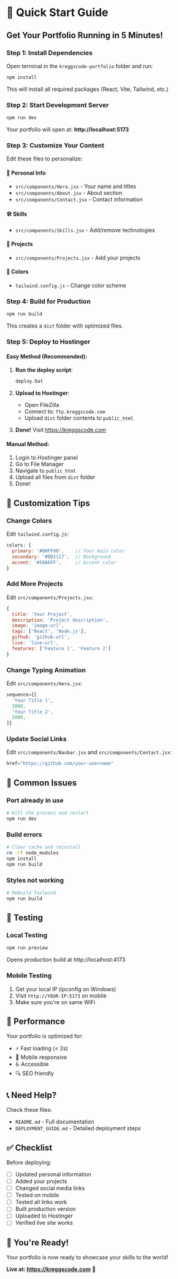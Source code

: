 # 🚀 Quick Start Guide

## Get Your Portfolio Running in 5 Minutes!

### Step 1: Install Dependencies

Open terminal in the `kreggscode-portfolio` folder and run:

```bash
npm install
```

This will install all required packages (React, Vite, Tailwind, etc.)

### Step 2: Start Development Server

```bash
npm run dev
```

Your portfolio will open at: **http://localhost:5173**

### Step 3: Customize Your Content

Edit these files to personalize:

#### 📝 Personal Info
- `src/components/Hero.jsx` - Your name and titles
- `src/components/About.jsx` - About section
- `src/components/Contact.jsx` - Contact information

#### 🛠️ Skills
- `src/components/Skills.jsx` - Add/remove technologies

#### 🎯 Projects
- `src/components/Projects.jsx` - Add your projects

#### 🎨 Colors
- `tailwind.config.js` - Change color scheme

### Step 4: Build for Production

```bash
npm run build
```

This creates a `dist` folder with optimized files.

### Step 5: Deploy to Hostinger

#### Easy Method (Recommended):

1. **Run the deploy script**:
   ```bash
   deploy.bat
   ```

2. **Upload to Hostinger**:
   - Open FileZilla
   - Connect to: `ftp.kreggscode.com`
   - Upload `dist` folder contents to `public_html`

3. **Done!** Visit https://kreggscode.com

#### Manual Method:

1. Login to Hostinger panel
2. Go to File Manager
3. Navigate to `public_html`
4. Upload all files from `dist` folder
5. Done!

## 🎨 Customization Tips

### Change Colors

Edit `tailwind.config.js`:
```javascript
colors: {
  primary: '#00FF00',    // Your main color
  secondary: '#0D1117',  // Background
  accent: '#58A6FF',     // Accent color
}
```

### Add More Projects

Edit `src/components/Projects.jsx`:
```javascript
{
  title: 'Your Project',
  description: 'Project description',
  image: 'image-url',
  tags: ['React', 'Node.js'],
  github: 'github-url',
  live: 'live-url',
  features: ['Feature 1', 'Feature 2']
}
```

### Change Typing Animation

Edit `src/components/Hero.jsx`:
```javascript
sequence={[
  'Your Title 1',
  2000,
  'Your Title 2',
  2000,
]}
```

### Update Social Links

Edit `src/components/Navbar.jsx` and `src/components/Contact.jsx`:
```javascript
href="https://github.com/your-username"
```

## 🐛 Common Issues

### Port already in use
```bash
# Kill the process and restart
npm run dev
```

### Build errors
```bash
# Clear cache and reinstall
rm -rf node_modules
npm install
npm run build
```

### Styles not working
```bash
# Rebuild Tailwind
npm run build
```

## 📱 Testing

### Local Testing
```bash
npm run preview
```
Opens production build at http://localhost:4173

### Mobile Testing
1. Get your local IP (ipconfig on Windows)
2. Visit `http://YOUR-IP:5173` on mobile
3. Make sure you're on same WiFi

## 🚀 Performance

Your portfolio is optimized for:
- ⚡ Fast loading (< 2s)
- 📱 Mobile responsive
- ♿ Accessible
- 🔍 SEO friendly

## 📞 Need Help?

Check these files:
- `README.md` - Full documentation
- `DEPLOYMENT_GUIDE.md` - Detailed deployment steps

## ✅ Checklist

Before deploying:
- [ ] Updated personal information
- [ ] Added your projects
- [ ] Changed social media links
- [ ] Tested on mobile
- [ ] Tested all links work
- [ ] Built production version
- [ ] Uploaded to Hostinger
- [ ] Verified live site works

## 🎉 You're Ready!

Your portfolio is now ready to showcase your skills to the world!

**Live at: https://kreggscode.com** 🚀
